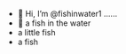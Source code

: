 - 👋 Hi, I’m @fishinwater1 ......
- 👋 a fish in the water 
- a little fish 
- a fish 
<!---
fishinwater1/fishinwater1 is a ✨ special ✨ repository because its `README.md` (this file) appears on your GitHub profile.
You can click the Preview link to take a look at your changes.
--->
